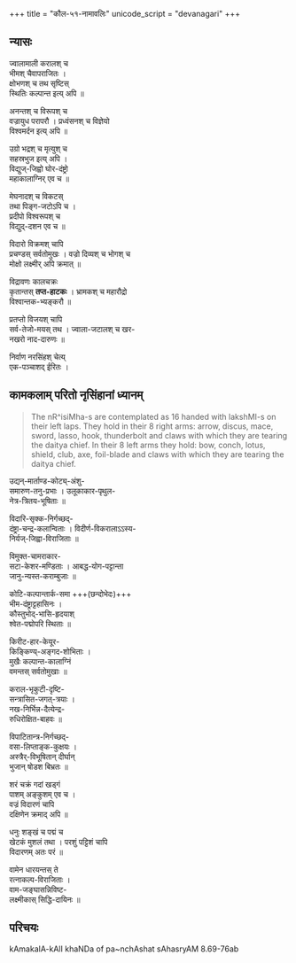 +++
title = "कौल-५१-नामावलिः"
unicode_script = "devanagari"
+++

## न्यासः
ज्वालामाली करालश् च  
भीमश् चैवापराजितः ।  
क्षोभणश् च तथ सृष्टिस्  
स्थितिः कल्पान्त इत्य् अपि ॥

अनन्तश् च विरूपश् च  
वज्रायुध परापरौ ।
प्रध्वंसनश् च विज्ञेयो  
विश्वमर्दन इत्य् अपि ॥

उग्रो भद्रश् च मृत्युश् च  
सहस्रभुज इत्य् अपि ।  
विद्युज्-जिह्वो घोर-दंष्ट्रो  
महाकालाग्निर् एव च ॥

मेघनादश् च विकटस्  
तथा पिङ्ग-जटोऽपि च ।  
प्रदीपो विश्वरूपश् च  
विद्युद्-दशन एव च ॥

विदारो विक्रमश् चापि  
प्रचण्डस् सर्वतोमुखः ।
वज्रो दिव्यश् च भोगश् च  
मोक्षो लक्ष्मीर् अपि क्रमात् ॥

विद्रावणः कालचक्रः  
कृतान्तस् **तप्त-हाटकः** ।
भ्रामकश् च महारौद्रो  
विश्वान्तक-भ्यङ्करौ ॥

प्रतप्तो विजयश् चापि  
सर्व-तेजो-मयस् तथ ।
ज्वाला-जटालश् च खर-  
नखरो नाद-दारुणः ॥

निर्वाण नरसिंहश् चेत्य्  
एक-पञ्चाशद् ईरितः ।

## कामकलाम् परितो नृसिंहानां ध्यानम्
> The nR^isiMha-s are contemplated as 16 handed with lakshMI-s on their
  left laps. They hold in their 8 right arms: arrow, discus, mace, sword,
  lasso, hook, thunderbolt and claws with which they are tearing the
  daitya chief. In their 8 left arms they hold: bow, conch, lotus, shield,
  club, axe, foil-blade and claws with which they are tearing the daitya
  chief.

उद्यन्-मार्ताण्ड-कोट्य्-अंशु-  
समारुण-तनु-प्रभाः ।
उलूकाकार-पृथुल-  
नेत्र-त्रितय-भूषिताः ॥

विदारि-सृक्क-निर्गच्छद्-  
दंष्ट्रा-चन्द्र-कलान्विताः ।
विदीर्ण-विकरालाऽऽस्य-  
निर्यज्-जिह्वा-विराजिताः ॥

विमुक्त-चामराकार-  
सटा-केशर-मण्डिताः ।
आबद्ध-योग-पट्टान्ता  
जानु-न्यस्त-कराम्बुजाः ॥

कोटि-कल्पान्तार्क-समा +++(छन्दोभेदः)+++  
भीम-दंष्ट्राट्टहासिनः ।  
कौस्तुभोद्-भासि-हृदयाश्  
श्वेत-पद्मोपरि स्थिताः ॥

किरीट-हार-केयूर-  
किङ्किण्य्-अङ्गद-शोभिताः ।  
मुखैः कल्पान्त-कालाग्निं  
वमन्तस् सर्वतोमुखाः ॥

कराल-भृकुटी-दृष्टि-  
सन्त्रासित-जगत्-त्रयाः ।  
नख-निर्भिन्न-दैत्येन्द्र-  
रुधिरोक्षित-बाहवः ॥

विपाटितान्त्र-निर्गच्छद्-  
वसा-लिप्ताङ्क-कुक्षयः ।  
अस्त्रैर्-विभूषितान् दीर्घान्  
भुजान् षोडश बिभ्रतः ॥

शरं चक्रं गदां खड्गं  
पाशम् अङ्कुशम् एव च ।  
वज्रं विदारणं चापि  
दक्षिणेन क्रमाद् अपि ॥

धनुः शङ्खं च पद्मं च  
खेटकं मुशलं तथा ।
परशुं पट्टिशं चापि  
विदारणम् अतः परं ॥

वामेन धारयन्तस् ते  
रत्नाकल्प-विराजिताः ।  
वाम-जङ्घासन्निविष्ट-  
लक्ष्मीकास् सिद्धि-दायिनः ॥


## परिचयः
kAmakalA-kAlI khaNDa of pa\~nchAshat sAhasryAM   8.69-76ab